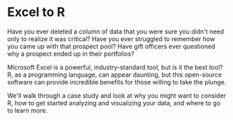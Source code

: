 # Excel to R

Have you ever deleted a column of data that you were sure you didn't need only to realize it was critical? Have you ever struggled to remember how you came up with that prospect pool? Have gift officers ever questioned why a prospect ended up in their portfolios?

Microsoft Excel is a powerful, industry-standard tool, but is it the best tool? R, as a programming language, can appear daunting, but this open-source software can provide incredible benefits for those willing to take the plunge.

We'll walk through a case study and look at why you might want to consider R, how to get started analyzing and visualizing your data, and where to go to learn more.
